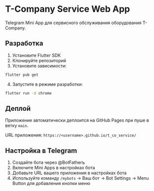 # T-Company Service Web App

Telegram Mini App для сервисного обслуживания оборудования T-Company.

## Разработка

1. Установите Flutter SDK
2. Клонируйте репозиторий
3. Установите зависимости:
```bash
flutter pub get
```
4. Запустите в режиме разработки:
```bash
flutter run -d chrome
```

## Деплой

Приложение автоматически деплоится на GitHub Pages при пуше в ветку `main`.

URL приложения: `https://<username>.github.io/t_co_service/`

## Настройка в Telegram

1. Создайте бота через @BotFatherъ
2. Включите Mini Apps в настройках бота
3. Добавьте URL вашего приложения в настройках бота
4. Используйте команду `/mybots` -> Ваш бот -> Bot Settings -> Menu Button для добавления кнопки меню
   
